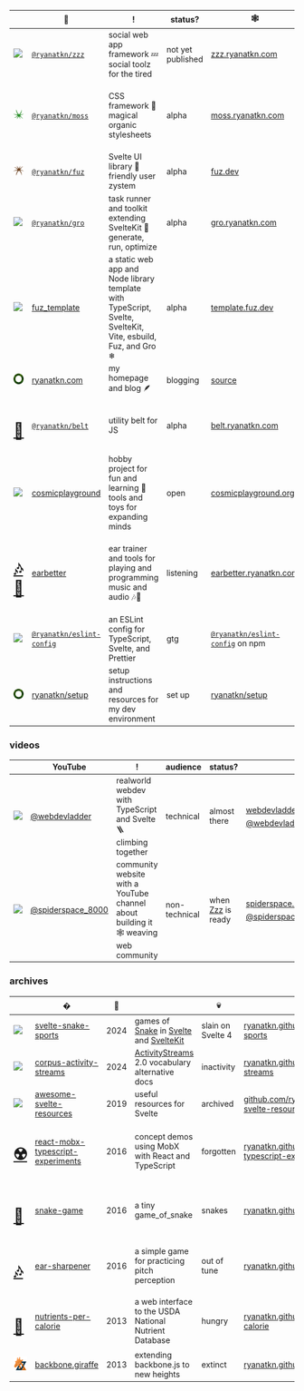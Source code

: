 |                                                                                                                                                                                      | 🐢                                                                     | !                                                                            | status?   | 🕸️                                                                                        | topics                                                                                                                                                                                                                                                      |
| ------------------------------------------------------------------------------------------------------------------------------------------------------------------------------------ | ---------------------------------------------------------------------- | ---------------------------------------------------------------------------- | --------- | ----------------------------------------------------------------------------------------- | ----------------------------------------------------------------------------------------------------------------------------------------------------------------------------------------------------------------------------------------------------------- |
| <a href="https://github.com/ryanatkn/zzz"><img src="https://raw.githubusercontent.com/ryanatkn/zzz/main/static/logo.svg" /></a>                                                                                                                            | [`@ryanatkn/zzz`](https://github.com/ryanatkn/zzz)                     | social web app framework 💤 social toolz for the tired                                                     | not yet published | [zzz.ryanatkn.com](https://zzz.ryanatkn.com/)                                             | [social](https://github.com/topics/css) [web](https://github.com/topics/web) [app-framework](https://github.com/topics/design-system) [svelte](https://github.com/topics/svelte) [sveltekit](https://github.com/topics/sveltekit)                           |
| <a href="https://github.com/ryanatkn/moss"><img src="https://raw.githubusercontent.com/ryanatkn/moss/main/static/logo.svg" /></a>                                                                                                                            | [`@ryanatkn/moss`](https://github.com/ryanatkn/moss)                     | CSS framework 🌿 magical organic stylesheets                                     | alpha     | [moss.ryanatkn.com](https://moss.ryanatkn.com/)                                                           | [css](https://github.com/topics/css) [css-framework](https://github.com/topics/css-framework) [design-system](https://github.com/topics/design-system) [utility-classes](https://github.com/topics/utility-classes) [web](https://github.com/topics/web)                              |
| <a href="https://github.com/ryanatkn/fuz"><img src="https://raw.githubusercontent.com/ryanatkn/fuz/main/static/logo.svg" /></a>                                                                                                                            | [`@ryanatkn/fuz`](https://github.com/ryanatkn/fuz)                     | Svelte UI library 🧶 friendly user zystem                                      | alpha     | [fuz.dev](https://www.fuz.dev/)                                                           | [svelte](https://github.com/topics/svelte) [sveltekit](https://github.com/topics/sveltekit) [html](https://github.com/topics/html) [css](https://github.com/topics/css) [web](https://github.com/topics/web)                             |
| <a href="https://github.com/ryanatkn/gro"><img src="https://raw.githubusercontent.com/ryanatkn/gro/main/static/favicon.png" /></a>                                                   | [`@ryanatkn/gro`](https://github.com/ryanatkn/gro)                     | task runner and toolkit extending SvelteKit 🌰 generate, run, optimize                              | alpha     | <a href="https://gro.ryanatkn.com/">gro.ryanatkn.com</a>                                  | [web](https://github.com/topics/web) [svelte](https://github.com/topics/svelte) [sveltekit](https://github.com/topics/sveltekit) [typescript](https://github.com/topics/typescript)                                                                         |
| <a href="https://github.com/ryanatkn/fuz_template"><img src="https://raw.githubusercontent.com/ryanatkn/fuz_template/main/static/logo.svg" /></a>                                                                                                                            | [fuz_template](https://github.com/ryanatkn/fuz_template)                     | a static web app and Node library template with TypeScript, Svelte, SvelteKit, Vite, esbuild, Fuz, and Gro ❄                                      | alpha     | [template.fuz.dev](https://template.fuz.dev/)                                                           | [starter](https://github.com/topics/starter) [template](https://github.com/topics/template) [web](https://github.com/topics/web) [svelte](https://github.com/topics/svelte) [sveltekit](https://github.com/topics/sveltekit) [typescript](https://github.com/topics/typescript)                              |
| <a href="https://www.ryanatkn.com/"><img src="https://raw.githubusercontent.com/ryanatkn/ryanatkn.com/main/static/favicon.png" /></a>                                                | [ryanatkn.com](https://www.ryanatkn.com/)                              | my homepage and blog 🪶                                                      | blogging  | [source](https://github.com/ryanatkn/ryanatkn.com)                                        | [homepage](https://github.com/topics/homepage) [web](https://github.com/topics/web)                                                                                                                                                                                                                        |
| <a href="https://github.com/ryanatkn/belt"><h1>🦕</h1></a>                                                                                                                           | [`@ryanatkn/belt`](https://github.com/ryanatkn/belt)                   | utility belt for JS                                                          | alpha     | [belt.ryanatkn.com](https://belt.ryanatkn.com/)                                           | [javascript](https://github.com/topics/javascript) [library](https://github.com/topics/library) [typescript](https://github.com/topics/typescript) [web](https://github.com/topics/web)                                                                     |
| <a href="https://github.com/ryanatkn/cosmicplayground"><img src="https://raw.githubusercontent.com/ryanatkn/cosmicplayground/main/static/assets/characters/cosmic-kitty.webp" /></a> | [cosmicplayground](https://github.com/ryanatkn/cosmicplayground)       | hobby project for fun and learning 🌌 tools and toys for expanding minds                                       | open      | [cosmicplayground.org](https://www.cosmicplayground.org/)                                 | [web](https://github.com/topics/web) [game](https://github.com/topics/game) [space](https://github.com/topics/space) [svelte](https://github.com/topics/svelte) [sveltekit](https://github.com/topics/sveltekit) [pixijs](https://github.com/topics/pixijs) |
| <a href="https://github.com/ryanatkn/earbetter"><h1>🎶🦜</h1></a>                                                                                                                    | [earbetter](https://github.com/ryanatkn/earbetter)                     | ear trainer and tools for playing and programming music and audio 🎶🦜 | listening | [earbetter.ryanatkn.com](https://earbetter.ryanatkn.com/)                                 | [ear-training](https://github.com/topics/ear-training) [ear-training-game](https://github.com/topics/ear-training-game) [game](https://github.com/topics/game) [music](https://github.com/topics/music) [audio](https://github.com/topics/audio)            |
| <a href="https://github.com/ryanatkn/eslint-config"><img src="https://avatars.githubusercontent.com/u/6019716?s=200&v=4" /></a>                                                      | [`@ryanatkn/eslint-config`](https://github.com/ryanatkn/eslint-config) | an ESLint config for TypeScript, Svelte, and Prettier                        | gtg       | [`@ryanatkn/eslint-config`](https://www.npmjs.com/package/@ryanatkn/eslint-config) on npm | [eslint](https://github.com/topics/eslint) [svelte](https://github.com/topics/svelte) [typescript](https://github.com/topics/typescript)                                                                                                                    |
| <a href="https://github.com/ryanatkn/setup"><img src="https://raw.githubusercontent.com/ryanatkn/ryanatkn.com/main/static/favicon.png" /></a>                                        | [ryanatkn/setup](https://github.com/ryanatkn/setup)                    | setup instructions and resources for my dev environment                      | set up    | [ryanatkn/setup](https://github.com/ryanatkn/setup)                                       | [dev-setup](https://github.com/topics/dev-setup) [web](https://github.com/topics/web)                                                                                                                                                                       |

### videos

|                                                                                                                                                          | YouTube                                                        | !                                                                                   | audience      | status?                                        | repo                                                                                                                                    |
| -------------------------------------------------------------------------------------------------------------------------------------------------------- | -------------------------------------------------------------- | ----------------------------------------------------------------------------------- | ------------- | ---------------------------------------------- | --------------------------------------------------------------------------------------------------------------------------------------- |
| <a href="https://github.com/webdevladder/webdevladder.net"><img src="https://raw.githubusercontent.com/ryanatkn/fuz/main/static/webdevladder.svg" /></a> | [@webdevladder](https://www.youtube.com/@webdevladder)         | realworld webdev with TypeScript and Svelte 🪜 climbing together                    | technical     | almost there                                   | [webdevladder.net](https://www.webdevladder.net/) 🕸️ [@webdevladder/webdevladder.net](https://github.com/webdevladder/webdevladder.net) |
| <a href="https://github.com/spiderspace/spiderspace.org"><img src="https://raw.githubusercontent.com/ryanatkn/fuz/main/static/spiderspace.svg" /></a>    | [@spiderspace_8000](https://www.youtube.com/@spiderspace_8000) | community website with a YouTube channel about building it 🕸️ weaving web community | non-technical | when [Zzz](https://zzz.ryanatkn.com/) is ready | [spiderspace.org](https://www.spiderspace.org/) 🕸️ [@spiderspace/spiderspace.org](https://github.com/spiderspace/spiderspace.org)       |


### archives

|                                                                                                                                                                                | �                                                                                                  | 🦴   |                                                                                                                                   | 💀                | 🕸️                                                                                                                    |                                                                                                                                                                                                                         |
| ------------------------------------------------------------------------------------------------------------------------------------------------------------------------------ | -------------------------------------------------------------------------------------------------- | ---- | --------------------------------------------------------------------------------------------------------------------------------- | ----------------- | --------------------------------------------------------------------------------------------------------------------- | ----------------------------------------------------------------------------------------------------------------------------------------------------------------------------------------------------------------------- |
| <a href="https://github.com/ryanatkn/svelte-snake-sports"><img src="https://raw.githubusercontent.com/ryanatkn/svelte-snake-sports/main/static/favicon.png" /></a>             | [svelte-snake-sports](https://github.com/ryanatkn/svelte-snake-sports)                             | 2024 | games of [Snake](https://wikipedia.org/wiki/Snake_game) in [Svelte](https://svelte.dev/) and [SvelteKit](https://kit.svelte.dev/) | slain on Svelte 4 | [ryanatkn.github.io/svelte-snake-sports](https://ryanatkn.github.io/svelte-snake-sports/)                             | sss 🐍 [web](https://github.com/topics/web) [game](https://github.com/topics/game) [snake](https://github.com/topics/snake) [svelte](https://github.com/topics/svelte) [sveltekit](https://github.com/topics/sveltekit) |
| <a href="https://github.com/ryanatkn/corpus-activity-streams"><img src="https://avatars.githubusercontent.com/u/219549?s=200&v=4" /></a>                                       | [corpus-activity-streams](https://github.com/ryanatkn/corpus-activity-streams)                     | 2024 | [ActivityStreams](<https://en.wikipedia.org/wiki/Activity_Streams_(format)>) 2.0 vocabulary alternative docs                      | inactivity        | [ryanatkn.github.io/corpus-activity-streams](https://ryanatkn.github.io/corpus-activity-streams/)                     | [activitystreams](https://github.com/topics/activitystreams) [activitypub](https://github.com/topics/activitypub) [fediverse](https://github.com/topics/fediverse)                                                      |
| <a href="https://github.com/ryanatkn/awesome-svelte-resources"><img src="https://raw.githubusercontent.com/ryanatkn/awesome-svelte-resources/master/svelte-logo.svg" /></a>    | [awesome-svelte-resources](https://github.com/ryanatkn/awesome-svelte-resources)                   | 2019 | useful resources for Svelte                                                                                                       | archived          | [github.com/ryanatkn/awesome-svelte-resources](https://github.com/ryanatkn/awesome-svelte-resources/)                 | [svelte](https://github.com/topics/svelte) [javascript](https://github.com/topics/javascript) [web](https://github.com/topics/web)                                                                                      |
| <h1><a href="https://github.com/ryanatkn/react-mobx-typescript-experiments">☢️</a></h1>                                                                                        | [react-mobx-typescript-experiments](https://github.com/ryanatkn/react-mobx-typescript-experiments) | 2016 | concept demos using MobX with React and TypeScript                                                                                | forgotten         | [ryanatkn.github.io/react-mobx-typescript-experiments](https://ryanatkn.github.io/react-mobx-typescript-experiments/) | shrug                                                                                                                                                                                                                   |
| <h1><a href="https://github.com/ryanatkn/snake-game">🐍</a></h1>                                                                                                               | [snake-game](https://github.com/ryanatkn/snake-game)                                               | 2016 | a tiny game_of_snake                                                                                                              | snakes            | [ryanatkn.github.io/snake-game](http://ryanatkn.github.io/snake-game)                                                 | interview question, successor is [svelte_snake_sports](https://github.com/ryanatkn/svelte_snake_sports)                                                                                                                 |
| <h1><a href="https://github.com/ryanatkn/ear-sharpener">🎶</a></h1>                                                                                                            | [ear-sharpener](https://github.com/ryanatkn/ear-sharpener)                                         | 2016 | a simple game for practicing pitch perception                                                                                     | out of tune       | [ryanatkn.github.io/ear-sharpener](http://ryanatkn.github.io/ear-sharpener)                                           | do not use this much, it's literally out of tune, successor is [earbetter](https://github.com/ryanatkn/earbetter)                                                                                                       |
| <h1><a href="https://github.com/ryanatkn/nutrients-per-calorie">🐬</a></h1>                                                                                                    | [nutrients-per-calorie](https://github.com/ryanatkn/nutrients-per-calorie)                         | 2013 | a web interface to the USDA National Nutrient Database                                                                            | hungry            | [ryanatkn.github.io/nutrients-per-calorie](http://ryanatkn.github.io/nutrients-per-calorie)                           | food                                                                                                                                                                                                                    |
| <a href="https://github.com/ryanatkn/backbone.giraffe"><img src="https://raw.githubusercontent.com/ryanatkn/backbone.giraffe/master/dist/docs/img/backbone.giraffe.png" /></a> | [backbone.giraffe](https://github.com/ryanatkn/backbone.giraffe)                                   | 2013 | extending backbone.js to new heights                                                                                              | extinct           | [ryanatkn.github.io/backbone.giraffe](https://ryanatkn.github.io/backbone.giraffe/)                                   | rip🦴️🦒                                                                                                                                                                                                                |
